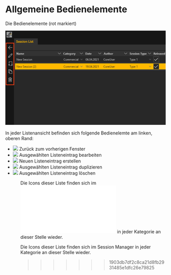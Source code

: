 # Allgemeine Bedienelemente


Die Bedienelemente (rot markiert)

![Placeholder](img/Bedienelemente.PNG)

In jeder Listenansicht befinden sich folgende Bedienelemte am linken, oberen Rand:
<ul>
<li><div><img src="../img/be_arrow.png" /> Zurück zum vorherigen Fenster</div> </li>
<li><div><img src="../img/be_pencil.png"/> Ausgewählten Listeneintrag bearbeiten</div></li>
<li><div><img src="../img/be_new.png"/> Neuen Listeneintrag erstellen</div></li>
<li><div><img src="../img/be_duplicate.png"/> Ausgewählten Listeneintrag duplizieren</div></li>
<li><div><img src="../img/be_delete.png"/> Ausgewählten Listeneintrag löschen</div></li>
<ul>

Die Icons dieser Liste finden sich im ![Session Manager](sessionmanager.md) in jeder Kategorie an dieser Stelle wieder.


Die Icons dieser Liste finden sich im Session Manager in jeder Kategorie an dieser Stelle wieder.
>>>>>>> 1903db7df2c8ca21d8fb2931485e1dfc26e79825
